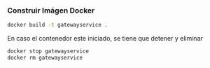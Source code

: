 ### Construir Imágen Docker

```bash
docker build -t gatewayservice .
```

En caso el contenedor este iniciado, se tiene que detener y eliminar

```bash
docker stop gatewayservice
docker rm gatewayservice
```